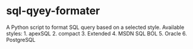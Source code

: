 # sql-qyey-formater
 A Python script to format SQL query based on a selected style. Available styles: 1. apexSQL 2. compact 3. Extended 4. MSDN SQL BOL 5. Oracle 6. PostgreSQL
